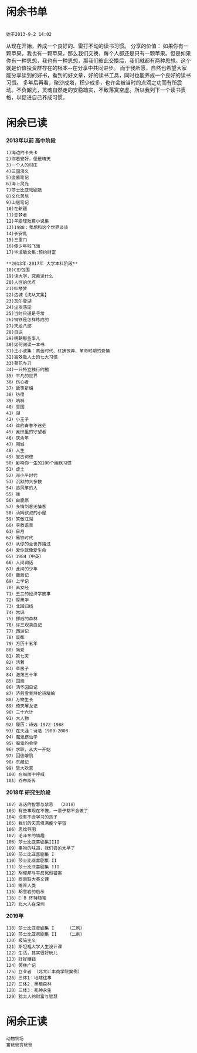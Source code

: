 闲余书单
============================
                                                                                                        始于2013-9-2 14:02

从现在开始，养成一个良好的、雷打不动的读书习惯。
分享的价值：  如果你有一颗苹果，我也有一颗苹果，那么我们交换，每个人都还是只有一颗苹果。但是如果你有一种思想，我也有一种思想，那我们彼此交换后，我们就都有两种思想。这个就是价值投资群存在的根本--在分享中共同进步。
而于我所愿，自然也希望大家能分享读到的好书，看到的好文章，好的读书工具，同时也能养成一个良好的读书习惯。
多年后再看，聚沙成塔，积少成多，也许会被当时的点滴之功而有所震动。不负韶光，灵魂自然走的安稳踏实，不致落寞空虚。所以我列下一个读书表格，以促进自己养成习惯。


# 闲余已读

**2013年以前 高中阶段**
````
1)海边的卡夫卡
2)你若安好，便是晴天
3)一个人的村庄
4)三国演义
5)盗墓笔记
6)海上灵光
7)莎士比亚戏剧选
8)文化苦旅
9)山居笔记
10)在新疆
11)恋梦者
12)羊脂球短篇小说集
13)1988：我想和这个世界谈谈
14)长安乱
15)三重门
16)像少年啦飞驰
17)毕淑敏文集:预约财富

**2013年-2017年 大学本科阶段**
18)C形包围
19)读大学，究竟读什么
20)人性的优点
21)红楼梦
22)边城【沈从文集】 
23)瓦尔登湖
24)尘埃落定
25)当时只道是寻常
26)钢铁是怎样炼成的
27)天龙八部
28)目送
29)明朝那些事儿
30)如何阅读一本书 
31)王小波集：黄金时代、红拂夜奔、革命时期的爱情 
32)高效能人士的七大习惯
33)菊花与刀 
34)一只特立独行的猪 
35）平凡的世界
36）伤心者 
37）故事新编
38）彷徨
39）呐喊
40）雪国
41）湖
42）小王子
44）谁的青春不迷茫 
45）麦田里的守望者
46）庆余年 
47）围城 
48）人生 
49）堂吉诃德 
50）影响你一生的100个幽默习惯
51）虚土 
52）邓小平时代
53）沉默的大多数
54）追风筝的人 
55）蛙
56）白鹿原 
57）多情剑客无情客
58）汤姆叔叔的小屋 
59）笑傲江湖
60）李敖语萃
61）日月
62）黑铁时代 
63）从你的全世界路过 
64）爱你就像爱生命 
65）1984（中英）
66）人间词话
67）此间的少年
68）鹿鼎记
69）上学记
70）素女经
71）王二的经济学故事
72）厚黑学 
73）北回归线 
74）常识 
75）挪威的森林
76）许三观卖血记
77）西游记
78）废都
79）万历十五年 
80）简爱
81）第七天
82）活着
83）草房子
84）激荡三十年
85）国画
86）清华园日记 
87）济慈雪莱拜伦诗精编
88）万物生长 
89）倚天屠龙记
90）三十六计
91）大人物  
92）履历：诗选 1972-1988
93）在天涯：诗选 1989-2008 
94）魔鬼搭讪学
95）魔鬼约会学 
96）求职，从大一开始
97）囚徒增肌 
98）东藏记
99）皆大欢喜
100）在细雨中呼喊  
101）乔布斯传
````


**2018年  研究生阶段**
````
102）说话的智慧与禁忌  （2018）
103）有些事现在不做，一辈子都不会做了
104）没有不会学习的孩子
105）我们的天真填满整个宇宙
106）思维导图
107）毛泽东的情趣
108）莎士比亚喜剧集IIII
109）事物的味道，我们尝的太早了
109）莎士比亚喜剧集 I
110）莎士比亚喜剧集 II
111）莎士比亚喜剧集 III
112）胡耀邦与平反冤假错案
113）西南联大英文课 
114）赡养人类
115）胡雪岩的启示
116）E`B 怀特随笔
117）北大人在深圳
````

**2019年**
````
118）莎士比亚悲剧集 I     （二刷）
119）莎士比亚悲剧集 II    （二刷）
120）极简主义
121）斯坦福大学人生设计课
122）生活，其实很好玩儿
123）好好赚钱
124）笑林广记
125）立业者 （北大汇丰商学院案例）
126）三体1：地球往事
127）三体2：黑暗森林
128）三体3：死神永生
129）犹太人的财富与智慧
````


# 闲余正读 
````
动物农场
富爸爸穷爸爸
````

